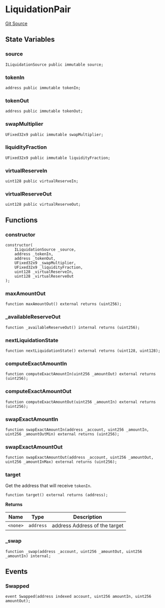 # LiquidationPair
[Git Source](https://github.com/pooltogether/v5-liquidator/blob/ec165bc70ce06ff56ed5f6b62ef103b1443540b8/src/LiquidationPair.sol)


## State Variables
### source

```solidity
ILiquidationSource public immutable source;
```


### tokenIn

```solidity
address public immutable tokenIn;
```


### tokenOut

```solidity
address public immutable tokenOut;
```


### swapMultiplier

```solidity
UFixed32x9 public immutable swapMultiplier;
```


### liquidityFraction

```solidity
UFixed32x9 public immutable liquidityFraction;
```


### virtualReserveIn

```solidity
uint128 public virtualReserveIn;
```


### virtualReserveOut

```solidity
uint128 public virtualReserveOut;
```


## Functions
### constructor


```solidity
constructor(
    ILiquidationSource _source,
    address _tokenIn,
    address _tokenOut,
    UFixed32x9 _swapMultiplier,
    UFixed32x9 _liquidityFraction,
    uint128 _virtualReserveIn,
    uint128 _virtualReserveOut
);
```

### maxAmountOut


```solidity
function maxAmountOut() external returns (uint256);
```

### _availableReserveOut


```solidity
function _availableReserveOut() internal returns (uint256);
```

### nextLiquidationState


```solidity
function nextLiquidationState() external returns (uint128, uint128);
```

### computeExactAmountIn


```solidity
function computeExactAmountIn(uint256 _amountOut) external returns (uint256);
```

### computeExactAmountOut


```solidity
function computeExactAmountOut(uint256 _amountIn) external returns (uint256);
```

### swapExactAmountIn


```solidity
function swapExactAmountIn(address _account, uint256 _amountIn, uint256 _amountOutMin) external returns (uint256);
```

### swapExactAmountOut


```solidity
function swapExactAmountOut(address _account, uint256 _amountOut, uint256 _amountInMax) external returns (uint256);
```

### target

Get the address that will receive `tokenIn`.


```solidity
function target() external returns (address);
```
**Returns**

|Name|Type|Description|
|----|----|-----------|
|`<none>`|`address`|address Address of the target|


### _swap


```solidity
function _swap(address _account, uint256 _amountOut, uint256 _amountIn) internal;
```

## Events
### Swapped

```solidity
event Swapped(address indexed account, uint256 amountIn, uint256 amountOut);
```

